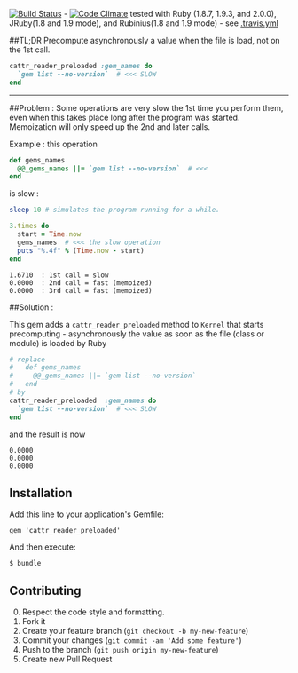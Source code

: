 [![Build Status](https://travis-ci.org/alainravet/cattr_reader_preloaded.png?branch=master)](https://travis-ci.org/alainravet/cattr_reader_preloaded) -
[![Code Climate](https://codeclimate.com/github/alainravet/cattr_reader_preloaded.png)](https://codeclimate.com/github/alainravet/cattr_reader_preloaded)
tested with Ruby (1.8.7, 1.9.3, and 2.0.0), JRuby(1.8 and 1.9 mode), and Rubinius(1.8 and 1.9 mode) - see [.travis.yml](.travis.yml)

##TL;DR
Precompute asynchronously a value when the file is load, not on the 1st call.
```ruby
cattr_reader_preloaded :gem_names do
  `gem list --no-version`  # <<< SLOW
end
```
---------------

##Problem : 
Some operations are very slow the 1st time you perform them, even when this takes place long after the program was started.
Memoization will only speed up the 2nd and later calls.

Example : this operation
```ruby
def gems_names
  @@_gems_names ||= `gem list --no-version`  # <<<
end
```
is slow :

```ruby
sleep 10 # simulates the program running for a while.

3.times do
  start = Time.now
  gems_names  # <<< the slow operation
  puts "%.4f" % (Time.now - start)
end
```
```
1.6710  : 1st call = slow
0.0000  : 2nd call = fast (memoized)
0.0000  : 3rd call = fast (memoized)
```

##Solution : 

This gem adds a ```cattr_reader_preloaded``` method to ```Kernel``` that starts precomputing - asynchronously the value as soon as the file (class or module) is loaded by Ruby


```ruby
# replace
#   def gems_names
#     @@_gems_names ||= `gem list --no-version`
#   end
# by
cattr_reader_preloaded  :gem_names do
  `gem list --no-version`  # <<< SLOW
end
```
and the result is now
```
0.0000
0.0000
0.0000
```


## Installation

Add this line to your application's Gemfile:

    gem 'cattr_reader_preloaded'

And then execute:

    $ bundle

## Contributing

0. Respect the code style and formatting.
1. Fork it
2. Create your feature branch (`git checkout -b my-new-feature`)
3. Commit your changes (`git commit -am 'Add some feature'`)
4. Push to the branch (`git push origin my-new-feature`)
5. Create new Pull Request
